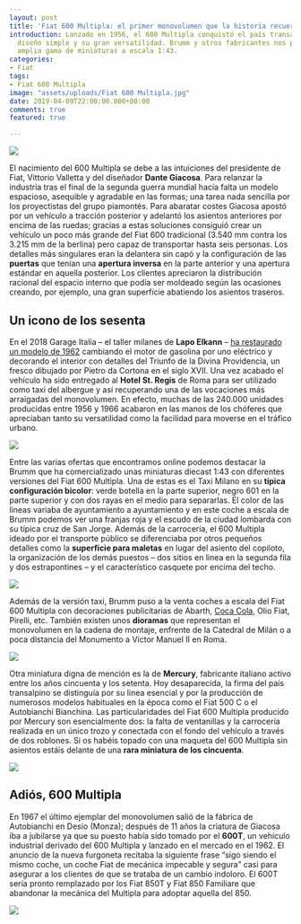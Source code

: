```yaml
---
layout: post
title: 'Fiat 600 Multipla: el primer monovolumen que la historia recuerde'
introduction: Lanzado en 1956, el 600 Multipla conquistó el país transalpino con su
  diseño simple y su gran versatilidad. Brumm y otros fabricantes nos proponen una
  amplia gama de miniaturas a escala 1:43.
categories:
- Fiat
tags:
- Fiat 600 Multipla
image: "assets/uploads/Fiat 600 Multipla.jpg"
date: 2019-04-09T22:00:00.000+00:00
comments: true
featured: true

---
```

<img src="https://images-na.ssl-images-amazon.com/images/I/41Gfjq1r%2BRL.jpg" class="responsive-img center">

El nacimiento del 600 Multipla se debe a las intuiciones del presidente de Fiat, Vittorio Valletta y del diseñador **Dante Giacosa**. Para relanzar la industria tras el final de la segunda guerra mundial hacía falta un modelo espacioso, asequible y agradable en las formas; una tarea nada sencilla por los proyectistas del grupo piamontés. Para abaratar costes Giacosa apostó por un vehículo a tracción posterior y adelantó los asientos anteriores por encima de las ruedas; gracias a estas soluciones consiguió crear un vehículo un poco más grande del Fiat 600 tradicional (3.540 mm contra los 3.215 mm de la berlina) pero capaz de transportar hasta seis personas. Los detalles más singulares eran la delantera sin capó y la configuración de las **puertas** que tenían una **apertura inversa** en la parte anterior y una apertura estándar en aquella posterior. Los clientes apreciaron la distribución racional del espacio interno que podía ser moldeado según las ocasiones creando, por ejemplo, una gran superficie abatiendo los asientos traseros.

## Un icono de los sesenta

En el 2018 Garage Italia – el taller milanes de **Lapo Elkann** – [ha restaurado un modelo de 1962](https://www.ilfattoquotidiano.it/2018/11/13/fiat-600-multipla-lapo-elkann-la-elettrizza-e-la-veste-di-barocco-foto/4759910/ "Fiat 600 Multipla Garage Italia") cambiando el motor de gasolina por uno eléctrico y decorando el interior con detalles del Triunfo de la Divina Providencia, un fresco dibujado por Pietro da Cortona en el siglo XVII. Una vez acabado el vehículo ha sido entregado al **Hotel St. Regis** de Roma para ser utilizado como taxi del albergue y así recuperando una de las vocaciones más arraigadas del monovolumen. En efecto, muchas de las  240.000 unidades producidas entre 1956 y 1966 acabaron en las manos de los chóferes que apreciaban tanto su versatilidad como la facilidad para moverse en el tráfico urbano.

<img src="https://images-na.ssl-images-amazon.com/images/I/41AAPY7RgCL.jpg" class="responsive-img center">

Entre las varias ofertas que encontramos online podemos destacar la Brumm que ha comercializado unas miniaturas diecast 1:43 con diferentes versiones del Fiat 600 Multipla. Una de estas es el Taxi Milano en su **típica configuración bicolor**: verde botella en la parte superior, negro 601 en la parte superior y con dos rayas en el medio para separarlas. El color de las lineas variaba de ayuntamiento a ayuntamiento y en este coche a escala de Brumm podemos ver una franjas roja y el escudo de la ciudad lombarda con su típica cruz de San Jorge. Además de la carrocería, el 600 Multipla ideado por el transporte público se diferenciaba por otros pequeños detalles como la **superficie para maletas** en lugar del asiento del copiloto, la organización de los demás puestos – dos sitios en linea en la segunda fila y dos estrapontines – y el característico casquete por encima del techo.

<img src="https://images-na.ssl-images-amazon.com/images/I/41ZDqMseBdL.jpg" class="responsive-img center">

Además de la versión taxi, Brumm puso a la venta coches a escala del Fiat 600 Multipla con decoraciones publicitarias de Abarth, [Coca Cola](https://www.amazon.es/BRUMM-BM0482-FIAT-MULTIPLA-OLIMPIADI/dp/B007IZ2C4M/ref=sr_1_19?__mk_es_ES=%C3%85M%C3%85%C5%BD%C3%95%C3%91&keywords=fiat+600+multipla&qid=1554904573&s=toys&sr=1-19 "Fiat 600 Multipla Coca Cola"), Olio Fiat, Pirelli, etc. También existen unos **dioramas** que representan el monovolumen en la cadena de montaje, enfrente de la Catedral de Milán o a poca distancia del Monumento a Víctor Manuel II en Roma.

<img src="/uploads/Fiat_600_Multipla_Mercury_1.jpg" class="responsive-img center">

Otra miniatura digna de mención es la de **Mercury**, fabricante italiano activo entre los años cincuenta y los setenta. Hoy desaparecida, la firma del país transalpino se distinguía por su linea esencial y por la producción de numerosos modelos habituales en la época como el Fiat 500 C o el Autobianchi Bianchina. Las particularidades del Fiat 600 Multipla producido por Mercury son esencialmente dos: la falta de ventanillas y la carrocería realizada en un único trozo y conectada con el fondo del vehículo a través de dos roblones. Si os habéis topado con una maqueta del 600 Multipla sin asientos estáis delante de una **rara miniatura de los cincuenta**.

<img src="/uploads/Fiat_600_Multipla_Mercury_2.jpg" class="responsive-img center">

## Adiós, 600 Multipla

En 1967 el último ejemplar del monovolumen salió de la fábrica de Autobianchi en Desio (Monza); después de 11 años la criatura de Giacosa iba a jubilarse ya que su puesto había sido tomado por el **600T**, un vehículo industrial derivado del 600 Multipla y lanzado en el mercado en el 1962. El anuncio de la nueva furgoneta recitaba la siguiente frase “sigo siendo el mismo coche, un coche Fiat de mecánica impecable y segura” casi para asegurar a los clientes de que se trataba de un cambio indoloro. El 600T sería pronto remplazado por los Fiat 850T y Fiat 850 Familiare que abandonar la mecánica del Multipla para adoptar aquella del 850.

<img src="https://images-na.ssl-images-amazon.com/images/I/61pl9QEB%2BjL._SL1250_.jpg" class="responsive-img center">